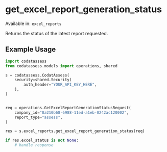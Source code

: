 # get_excel_report_generation_status
Available in: `excel_reports`

Returns the status of the latest report requested.

## Example Usage
```python
import codatassess
from codatassess.models import operations, shared

s = codatassess.CodatAssess(
    security=shared.Security(
        auth_header="YOUR_API_KEY_HERE",
    ),
)


req = operations.GetExcelReportGenerationStatusRequest(
    company_id="8a210b68-6988-11ed-a1eb-0242ac120002",
    report_type="assess",
)

res = s.excel_reports.get_excel_report_generation_status(req)

if res.excel_status is not None:
    # handle response
```